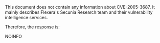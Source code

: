 This document does not contain any information about CVE-2005-3687. It mainly describes Flexera's Secunia Research team and their vulnerability intelligence services.

Therefore, the response is:

NOINFO
